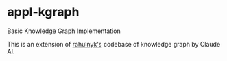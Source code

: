 # appl-kgraph
Basic Knowledge Graph Implementation

This is an extension of [rahulnyk's](https://github.com/rahulnyk/knowledge_graph/tree/main) codebase of knowledge graph by Claude AI.

